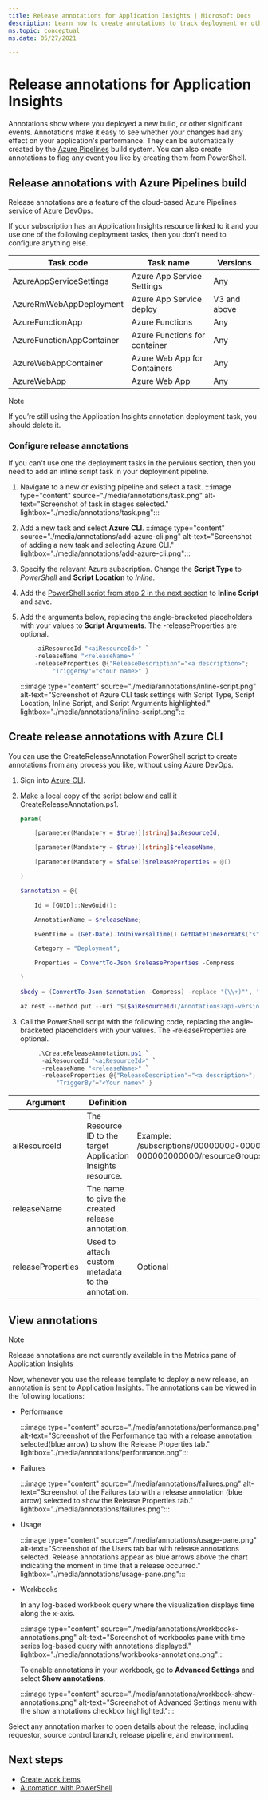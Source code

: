 ```yaml
---
title: Release annotations for Application Insights | Microsoft Docs
description: Learn how to create annotations to track deployment or other significant events with Application Insights.
ms.topic: conceptual
ms.date: 05/27/2021

---
```


# Release annotations for Application Insights

Annotations show where you deployed a new build, or other significant events. Annotations make it easy to see whether your changes had any effect on your application's performance. They can be automatically created by the [Azure Pipelines](/azure/devops/pipelines/tasks/) build system. You can also create annotations to flag any event you like by creating them from PowerShell.

## Release annotations with Azure Pipelines build

Release annotations are a feature of the cloud-based Azure Pipelines service of Azure DevOps.

If your subscription has an Application Insights resource linked to it and you use one of the following deployment tasks, then you don't need to configure anything else.

| Task code                 | Task name                     | Versions     |
|---------------------------|-------------------------------|--------------|
| AzureAppServiceSettings   | Azure App Service Settings    | Any          |
| AzureRmWebAppDeployment   | Azure App Service deploy      | V3 and above |
| AzureFunctionApp          | Azure Functions               | Any          |
| AzureFunctionAppContainer | Azure Functions for container | Any          |
| AzureWebAppContainer      | Azure Web App for Containers  | Any          |
| AzureWebApp               | Azure Web App                 | Any          |

> [!NOTE]
> If you’re still using the Application Insights annotation deployment task, you should delete it.

### Configure release annotations

If you can't use one the deployment tasks in the pervious section, then you need to add an inline script task in your deployment pipeline.

1. Navigate to a new or existing pipeline and select a task.
    :::image type="content" source="./media/annotations/task.png" alt-text="Screenshot of task in stages selected." lightbox="./media/annotations/task.png":::
1. Add a new task and select **Azure CLI**.
    :::image type="content" source="./media/annotations/add-azure-cli.png" alt-text="Screenshot of adding a new task and selecting Azure CLI." lightbox="./media/annotations/add-azure-cli.png":::
1. Specify the relevant Azure subscription.  Change the **Script Type** to *PowerShell* and **Script Location** to *Inline*.
1. Add the [PowerShell script from step 2 in the next section](#create-release-annotations-with-azure-cli) to **Inline Script** and save.
1. Add the arguments below, replacing the angle-bracketed placeholders with your values to **Script Arguments**. The -releaseProperties are optional.

    ```powershell
        -aiResourceId "<aiResourceId>" `
        -releaseName "<releaseName>" `
        -releaseProperties @{"ReleaseDescription"="<a description>";
             "TriggerBy"="<Your name>" }
    ```

    :::image type="content" source="./media/annotations/inline-script.png" alt-text="Screenshot of Azure CLI task settings with Script Type, Script Location, Inline Script, and Script Arguments highlighted." lightbox="./media/annotations/inline-script.png":::

## Create release annotations with Azure CLI

You can use the CreateReleaseAnnotation PowerShell script to create annotations from any process you like, without using Azure DevOps.

1. Sign into [Azure CLI](/cli/azure/authenticate-azure-cli).

2. Make a local copy of the script below and call it CreateReleaseAnnotation.ps1.

    ```powershell
    param( 
    
        [parameter(Mandatory = $true)][string]$aiResourceId, 
    
        [parameter(Mandatory = $true)][string]$releaseName, 
    
        [parameter(Mandatory = $false)]$releaseProperties = @() 
    
    ) 
    
    $annotation = @{ 
    
        Id = [GUID]::NewGuid(); 
    
        AnnotationName = $releaseName; 
    
        EventTime = (Get-Date).ToUniversalTime().GetDateTimeFormats("s")[0]; 
    
        Category = "Deployment"; 
    
        Properties = ConvertTo-Json $releaseProperties -Compress 
    
    } 
    
    $body = (ConvertTo-Json $annotation -Compress) -replace '(\\+)"', '$1$1"' -replace "`"", "`"`"" 
    
    az rest --method put --uri "$($aiResourceId)/Annotations?api-version=2015-05-01" --body "$($body) " 
    ```

3. Call the PowerShell script with the following code, replacing the angle-bracketed placeholders with your values. The -releaseProperties are optional.

    ```powershell
         .\CreateReleaseAnnotation.ps1 `
          -aiResourceId "<aiResourceId>" `
          -releaseName "<releaseName>" `
          -releaseProperties @{"ReleaseDescription"="<a description>";
              "TriggerBy"="<Your name>" }
    ```

|Argument | Definition | Note|
|--------------|-----------------------|--------------------|
|aiResourceId | The Resource ID to the target Application Insights resource. | Example:<br> /subscriptions/00000000-0000-0000-0000-000000000000/resourceGroups/MyRGName/providers/microsoft.insights/components/MyResourceName|
|releaseName | The name to give the created release annotation. | | 
|releaseProperties | Used to attach custom metadata to the annotation. | Optional|

## View annotations

> [!NOTE]
> Release annotations are not currently available in the Metrics pane of Application Insights

Now, whenever you use the release template to deploy a new release, an annotation is sent to Application Insights. The annotations can be viewed in the following locations:

- Performance

    :::image type="content" source="./media/annotations/performance.png" alt-text="Screenshot of the Performance tab with a release annotation selected(blue arrow) to show the Release Properties tab." lightbox="./media/annotations/performance.png":::

- Failures

    :::image type="content" source="./media/annotations/failures.png" alt-text="Screenshot of the Failures tab with a release annotation (blue arrow) selected to show the Release Properties tab." lightbox="./media/annotations/failures.png":::
- Usage

    :::image type="content" source="./media/annotations/usage-pane.png" alt-text="Screenshot of the Users tab bar with release annotations selected. Release annotations appear as blue arrows above the chart indicating the moment in time that a release occurred." lightbox="./media/annotations/usage-pane.png":::

- Workbooks

    In any log-based workbook query where the visualization displays time along the x-axis.
    
    :::image type="content" source="./media/annotations/workbooks-annotations.png" alt-text="Screenshot of workbooks pane with time series log-based query with annotations displayed." lightbox="./media/annotations/workbooks-annotations.png":::
    
    To enable annotations in your workbook, go to **Advanced Settings** and select **Show annotations**.
    
    :::image type="content" source="./media/annotations/workbook-show-annotations.png" alt-text="Screenshot of Advanced Settings menu with the show annotations checkbox highlighted.":::

Select any annotation marker to open details about the release, including requestor, source control branch, release pipeline, and environment.

## Next steps

* [Create work items](./diagnostic-search.md#create-work-item)
* [Automation with PowerShell](./powershell.md)
